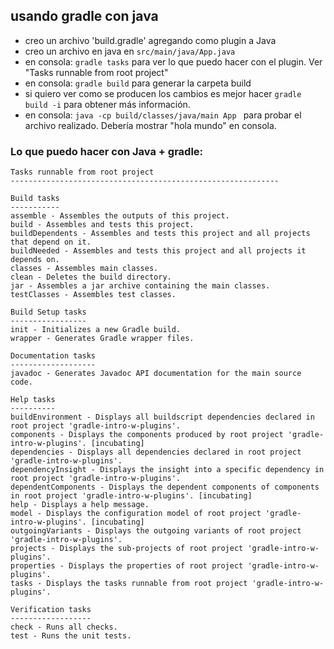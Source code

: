 ## usando gradle con java
- creo un archivo 'build.gradle' agregando como plugin a Java
- creo un archivo en java en ```src/main/java/App.java```
- en consola: ```gradle tasks``` para ver lo que puedo hacer con el plugin. Ver "Tasks runnable from root project"
- en consola: ```gradle build``` para generar la carpeta build
- si quiero ver como se producen los cambios es mejor hacer ```gradle build -i``` para obtener más información.
- en consola: ```java -cp build/classes/java/main App ``` para probar el archivo realizado. Debería mostrar "hola mundo" en consola.


### Lo que puedo hacer con Java + gradle: 
```
Tasks runnable from root project
------------------------------------------------------------

Build tasks
-----------
assemble - Assembles the outputs of this project.
build - Assembles and tests this project.
buildDependents - Assembles and tests this project and all projects that depend on it.
buildNeeded - Assembles and tests this project and all projects it depends on.
classes - Assembles main classes.
clean - Deletes the build directory.
jar - Assembles a jar archive containing the main classes.
testClasses - Assembles test classes.

Build Setup tasks
-----------------
init - Initializes a new Gradle build.
wrapper - Generates Gradle wrapper files.

Documentation tasks
-------------------
javadoc - Generates Javadoc API documentation for the main source code.

Help tasks
----------
buildEnvironment - Displays all buildscript dependencies declared in root project 'gradle-intro-w-plugins'.
components - Displays the components produced by root project 'gradle-intro-w-plugins'. [incubating]
dependencies - Displays all dependencies declared in root project 'gradle-intro-w-plugins'.
dependencyInsight - Displays the insight into a specific dependency in root project 'gradle-intro-w-plugins'.
dependentComponents - Displays the dependent components of components in root project 'gradle-intro-w-plugins'. [incubating]
help - Displays a help message.
model - Displays the configuration model of root project 'gradle-intro-w-plugins'. [incubating]
outgoingVariants - Displays the outgoing variants of root project 'gradle-intro-w-plugins'.
projects - Displays the sub-projects of root project 'gradle-intro-w-plugins'.
properties - Displays the properties of root project 'gradle-intro-w-plugins'.
tasks - Displays the tasks runnable from root project 'gradle-intro-w-plugins'.

Verification tasks
------------------
check - Runs all checks.
test - Runs the unit tests.


```
